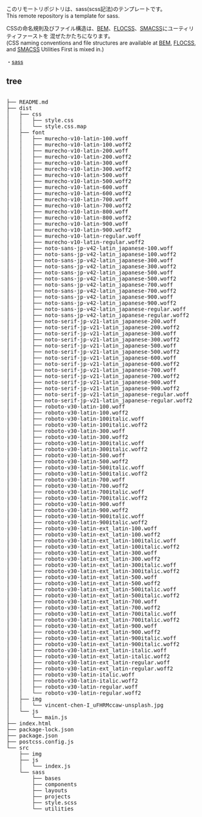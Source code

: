 このリモートリポジトリは、sass(scss記法)のテンプレートです。<br>
This remote repository is a template for sass.

CSSの命名規則及びファイル構造は、[BEM](https://en.bem.info/)、[FLOCSS](https://github.com/hiloki/flocss)、[SMACSS](http://smacss.com/ja)にユーティリティファーストを
混ぜたかたちになります。<br>
(CSS naming conventions and file structures are available at [BEM](https://en.bem.info/), [FLOCSS](https://github.com/hiloki/flocss), and [SMACSS](http://smacss.com/ja) Utilities First is mixed in.)

・[sass](https://sass-lang.com/guide)

## tree
<pre>

├── README.md
├── dist
│   ├── css
│   │   ├── style.css
│   │   └── style.css.map
│   ├── font
│   │   ├── murecho-v10-latin-100.woff
│   │   ├── murecho-v10-latin-100.woff2
│   │   ├── murecho-v10-latin-200.woff
│   │   ├── murecho-v10-latin-200.woff2
│   │   ├── murecho-v10-latin-300.woff
│   │   ├── murecho-v10-latin-300.woff2
│   │   ├── murecho-v10-latin-500.woff
│   │   ├── murecho-v10-latin-500.woff2
│   │   ├── murecho-v10-latin-600.woff
│   │   ├── murecho-v10-latin-600.woff2
│   │   ├── murecho-v10-latin-700.woff
│   │   ├── murecho-v10-latin-700.woff2
│   │   ├── murecho-v10-latin-800.woff
│   │   ├── murecho-v10-latin-800.woff2
│   │   ├── murecho-v10-latin-900.woff
│   │   ├── murecho-v10-latin-900.woff2
│   │   ├── murecho-v10-latin-regular.woff
│   │   ├── murecho-v10-latin-regular.woff2
│   │   ├── noto-sans-jp-v42-latin_japanese-100.woff
│   │   ├── noto-sans-jp-v42-latin_japanese-100.woff2
│   │   ├── noto-sans-jp-v42-latin_japanese-300.woff
│   │   ├── noto-sans-jp-v42-latin_japanese-300.woff2
│   │   ├── noto-sans-jp-v42-latin_japanese-500.woff
│   │   ├── noto-sans-jp-v42-latin_japanese-500.woff2
│   │   ├── noto-sans-jp-v42-latin_japanese-700.woff
│   │   ├── noto-sans-jp-v42-latin_japanese-700.woff2
│   │   ├── noto-sans-jp-v42-latin_japanese-900.woff
│   │   ├── noto-sans-jp-v42-latin_japanese-900.woff2
│   │   ├── noto-sans-jp-v42-latin_japanese-regular.woff
│   │   ├── noto-sans-jp-v42-latin_japanese-regular.woff2
│   │   ├── noto-serif-jp-v21-latin_japanese-200.woff
│   │   ├── noto-serif-jp-v21-latin_japanese-200.woff2
│   │   ├── noto-serif-jp-v21-latin_japanese-300.woff
│   │   ├── noto-serif-jp-v21-latin_japanese-300.woff2
│   │   ├── noto-serif-jp-v21-latin_japanese-500.woff
│   │   ├── noto-serif-jp-v21-latin_japanese-500.woff2
│   │   ├── noto-serif-jp-v21-latin_japanese-600.woff
│   │   ├── noto-serif-jp-v21-latin_japanese-600.woff2
│   │   ├── noto-serif-jp-v21-latin_japanese-700.woff
│   │   ├── noto-serif-jp-v21-latin_japanese-700.woff2
│   │   ├── noto-serif-jp-v21-latin_japanese-900.woff
│   │   ├── noto-serif-jp-v21-latin_japanese-900.woff2
│   │   ├── noto-serif-jp-v21-latin_japanese-regular.woff
│   │   ├── noto-serif-jp-v21-latin_japanese-regular.woff2
│   │   ├── roboto-v30-latin-100.woff
│   │   ├── roboto-v30-latin-100.woff2
│   │   ├── roboto-v30-latin-100italic.woff
│   │   ├── roboto-v30-latin-100italic.woff2
│   │   ├── roboto-v30-latin-300.woff
│   │   ├── roboto-v30-latin-300.woff2
│   │   ├── roboto-v30-latin-300italic.woff
│   │   ├── roboto-v30-latin-300italic.woff2
│   │   ├── roboto-v30-latin-500.woff
│   │   ├── roboto-v30-latin-500.woff2
│   │   ├── roboto-v30-latin-500italic.woff
│   │   ├── roboto-v30-latin-500italic.woff2
│   │   ├── roboto-v30-latin-700.woff
│   │   ├── roboto-v30-latin-700.woff2
│   │   ├── roboto-v30-latin-700italic.woff
│   │   ├── roboto-v30-latin-700italic.woff2
│   │   ├── roboto-v30-latin-900.woff
│   │   ├── roboto-v30-latin-900.woff2
│   │   ├── roboto-v30-latin-900italic.woff
│   │   ├── roboto-v30-latin-900italic.woff2
│   │   ├── roboto-v30-latin-ext_latin-100.woff
│   │   ├── roboto-v30-latin-ext_latin-100.woff2
│   │   ├── roboto-v30-latin-ext_latin-100italic.woff
│   │   ├── roboto-v30-latin-ext_latin-100italic.woff2
│   │   ├── roboto-v30-latin-ext_latin-300.woff
│   │   ├── roboto-v30-latin-ext_latin-300.woff2
│   │   ├── roboto-v30-latin-ext_latin-300italic.woff
│   │   ├── roboto-v30-latin-ext_latin-300italic.woff2
│   │   ├── roboto-v30-latin-ext_latin-500.woff
│   │   ├── roboto-v30-latin-ext_latin-500.woff2
│   │   ├── roboto-v30-latin-ext_latin-500italic.woff
│   │   ├── roboto-v30-latin-ext_latin-500italic.woff2
│   │   ├── roboto-v30-latin-ext_latin-700.woff
│   │   ├── roboto-v30-latin-ext_latin-700.woff2
│   │   ├── roboto-v30-latin-ext_latin-700italic.woff
│   │   ├── roboto-v30-latin-ext_latin-700italic.woff2
│   │   ├── roboto-v30-latin-ext_latin-900.woff
│   │   ├── roboto-v30-latin-ext_latin-900.woff2
│   │   ├── roboto-v30-latin-ext_latin-900italic.woff
│   │   ├── roboto-v30-latin-ext_latin-900italic.woff2
│   │   ├── roboto-v30-latin-ext_latin-italic.woff
│   │   ├── roboto-v30-latin-ext_latin-italic.woff2
│   │   ├── roboto-v30-latin-ext_latin-regular.woff
│   │   ├── roboto-v30-latin-ext_latin-regular.woff2
│   │   ├── roboto-v30-latin-italic.woff
│   │   ├── roboto-v30-latin-italic.woff2
│   │   ├── roboto-v30-latin-regular.woff
│   │   └── roboto-v30-latin-regular.woff2
│   ├── img
│   │   └── vincent-chen-I_uFHRMccaw-unsplash.jpg
│   └── js
│       └── main.js
├── index.html
├── package-lock.json
├── package.json
├── postcss.config.js
└── src
    ├── img
    ├── js
    │   └── index.js
    └── sass
        ├── bases
        ├── components
        ├── layouts
        ├── projects
        ├── style.scss
        └── utilities
</pre>
